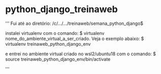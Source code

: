 # python_django_treinaweb

'''
Fui até ao diretório:
/c/.../.../treinaweb/semana_python_django$

instalei virtualenv com o comando:
$ virtualenv nome_do_ambiente_virtual_a_ser_criado. Veja o exemplo abaixo:
$ virtualenv treinaweb_python_django_env

e entrei no ambiente virtual criado no wsl2/ubuntu18 com o comando:
$ source treinaweb_python_django_env/bin/activate

'''
